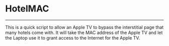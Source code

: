 # HotelMAC
-----------
This is a quick script to allow an Apple TV to bypass the interstitial page that many hotels come with. It will take the MAC address of the Apple TV and let the Laptop use it to grant access to the Internet for the Apple TV.